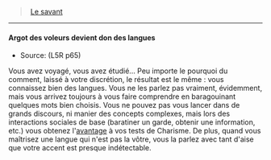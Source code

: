 ﻿---
!GenericItem
Id: l5r_rogue_hd.md#argot-des-voleurs-devient-don-des-langues
ParentLink: l5r_rogue_hd.md#le-savant
Name: Argot des voleurs devient don des langues
ParentName: Le savant
NameLevel: 4
Source: (L5R p65)
Attributes:
  Name: Argot des voleurs devient don des langues
  Markdown: >+
    #### <!--Name-->Argot des voleurs devient don des langues<!--/Name-->


    - Source: <!--Source-->(L5R p65)<!--/Source-->


    Vous avez voyagé, vous avez étudié… Peu importe le pourquoi du comment, laissé à votre discrétion, le résultat est le même : vous connaissez bien des langues. Vous ne les parlez pas vraiment, évidemment, mais vous arrivez toujours à vous faire comprendre en baragouinant quelques mots bien choisis. Vous ne pouvez pas vous lancer dans de grands discours, ni manier des concepts complexes, mais lors des interactions sociales de base (baratiner un garde, obtenir une information, etc.) vous obtenez l'[avantage](#avantage) à vos tests de Charisme. De plus, quand vous maîtrisez une langue qui n'est pas la vôtre, vous la parlez avec tant d'aise que votre accent est presque indétectable.

  Source: (L5R p65)
AttributesDictionary: >+
  Name: Argot des voleurs devient don des langues

  Markdown: >+

    #### <!--Name-->Argot des voleurs devient don des langues<!--/Name-->





    - Source: <!--Source-->(L5R p65)<!--/Source-->





    Vous avez voyagé, vous avez étudié… Peu importe le pourquoi du comment, laissé à votre discrétion, le résultat est le même : vous connaissez bien des langues. Vous ne les parlez pas vraiment, évidemment, mais vous arrivez toujours à vous faire comprendre en baragouinant quelques mots bien choisis. Vous ne pouvez pas vous lancer dans de grands discours, ni manier des concepts complexes, mais lors des interactions sociales de base (baratiner un garde, obtenir une information, etc.) vous obtenez l'[avantage](#avantage) à vos tests de Charisme. De plus, quand vous maîtrisez une langue qui n'est pas la vôtre, vous la parlez avec tant d'aise que votre accent est presque indétectable.



  Source: (L5R p65)

---
> [Le savant](hd_l5r_rogue.md)

---

#### Argot des voleurs devient don des langues

- Source: (L5R p65)

Vous avez voyagé, vous avez étudié… Peu importe le pourquoi du comment, laissé à votre discrétion, le résultat est le même : vous connaissez bien des langues. Vous ne les parlez pas vraiment, évidemment, mais vous arrivez toujours à vous faire comprendre en baragouinant quelques mots bien choisis. Vous ne pouvez pas vous lancer dans de grands discours, ni manier des concepts complexes, mais lors des interactions sociales de base (baratiner un garde, obtenir une information, etc.) vous obtenez l'[avantage](#avantage) à vos tests de Charisme. De plus, quand vous maîtrisez une langue qui n'est pas la vôtre, vous la parlez avec tant d'aise que votre accent est presque indétectable.

